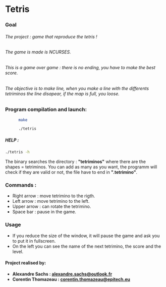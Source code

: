 # Tetris

### Goal
###### The project : game that reproduce the tetris !
###### The game is made is NCURSES.
###### This is a game over game : there is no ending, you have to make the best score.
###### The objective is to make line, when you make a line with the differents tetriminos the line disapear, if the map is full, you loose.

### Program compilation and launch:
  ```sh
        make
```
  ```sh
        ./tetris
```

##### HELP :
  ```sh
./tetris -h
```

The binary searches the directory : **"tetriminos"** where there are the shapes = tetriminos.
You can add as many as you want, the programm will check if they are valid or not, the file have to end in **".tetrimino"**.

### Commands :
- Right arrow : move tetrimino to the rigth.
- Left arrow : move tetrimino to the left.
- Upper arrow : can rotate the tetrimino.
- Space bar : pause in the game.

### Usage
- If you reduce the size of the window, it will pause the game and ask you to put it in fullscreen.
- On the left you can see the name of the next tetrimino, the score and the level.

#### Project realised by:
- **Alexandre Sachs : [alexandre.sachs@outlook.fr](https://github.com/SachsA)**
- **Corentin Thomazeau : [corentin.thomazeau@epitech.eu]()**
